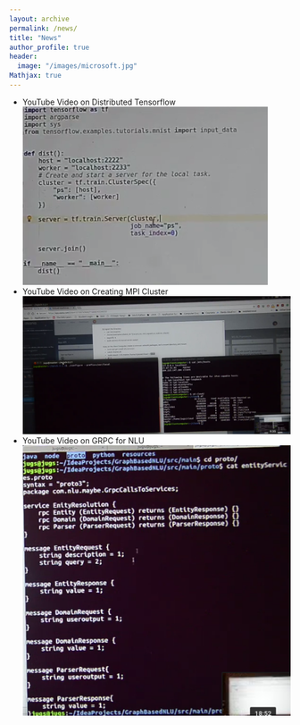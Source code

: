 ```yaml
---
layout: archive
permalink: /news/
title: "News"
author_profile: true
header:
  image: "/images/microsoft.jpg"
Mathjax: true
---
```



* YouTube Video on Distributed Tensorflow [![Distributed Tensorflow](/images/TFDist.png)](https://youtu.be/lA3GZMuJhhA)
* YouTube Video on Creating MPI Cluster [![Creating MPI Cluster](/images/MPI.png)](https://youtu.be/p_zrgZnE4Qg)
* YouTube Video on GRPC for NLU [![GRPC for NLP task](/images/GRPC.png)](https://youtu.be/WNkfyTXWGoU) 
